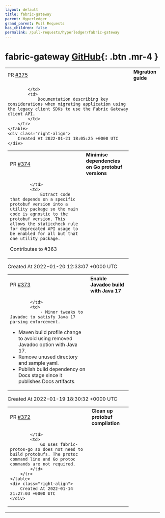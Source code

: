 ```yaml
---
layout: default
title: fabric-gateway
parent: Hyperledger
grand_parent: Pull Requests
has_children: false
permalink: /pull-requests/hyperledger/fabric-gateway
---
```


# fabric-gateway <span class="fs-3 right-align">[GitHub](https://github.com/hyperledger/fabric-gateway){: .btn .mr-4 }</span>


<div>
    <table>
        <tr>
            <td>
                PR <a href="https://github.com/hyperledger/fabric-gateway/pull/375" class=".btn">#375</a>
            </td>
            <td>
                <b>
                    Migration guide
                </b>
            </td>
        </tr>
        <tr>
            <td>
                
            </td>
            <td>
                Documentation describing key considerations when migrating application using the legacy client SDKs to use the Fabric Gateway client API.
            </td>
        </tr>
    </table>
    <div class="right-align">
        Created At 2022-01-21 18:05:25 +0000 UTC
    </div>
</div>

<div>
    <table>
        <tr>
            <td>
                PR <a href="https://github.com/hyperledger/fabric-gateway/pull/374" class=".btn">#374</a>
            </td>
            <td>
                <b>
                    Minimise dependencies on Go protobuf versions
                </b>
            </td>
        </tr>
        <tr>
            <td>
                
            </td>
            <td>
                Extract code that depends on a specific protobuf version into a utility package so the main code is agnostic to the protobuf version. This allows the staticcheck rule for deprecated API usage to be enabled for all but that one utility package.

Contributes to #363
            </td>
        </tr>
    </table>
    <div class="right-align">
        Created At 2022-01-20 12:33:07 +0000 UTC
    </div>
</div>

<div>
    <table>
        <tr>
            <td>
                PR <a href="https://github.com/hyperledger/fabric-gateway/pull/373" class=".btn">#373</a>
            </td>
            <td>
                <b>
                    Enable Javadoc build with Java 17
                </b>
            </td>
        </tr>
        <tr>
            <td>
                
            </td>
            <td>
                - Minor tweaks to Javadoc to satisfy Java 17 parsing enforcement.
- Maven build profile change to avoid using removed Javadoc option with Java 17.
- Remove unused directory and sample yaml.
- Publish build dependency on Docs stage since it publishes Docs artifacts.
            </td>
        </tr>
    </table>
    <div class="right-align">
        Created At 2022-01-19 18:30:32 +0000 UTC
    </div>
</div>

<div>
    <table>
        <tr>
            <td>
                PR <a href="https://github.com/hyperledger/fabric-gateway/pull/372" class=".btn">#372</a>
            </td>
            <td>
                <b>
                    Clean up protobuf compilation
                </b>
            </td>
        </tr>
        <tr>
            <td>
                
            </td>
            <td>
                Go uses fabric-protos-go so does not need to build protobufs. The protoc command line and Go protoc commands are not required.
            </td>
        </tr>
    </table>
    <div class="right-align">
        Created At 2022-01-14 21:27:03 +0000 UTC
    </div>
</div>

